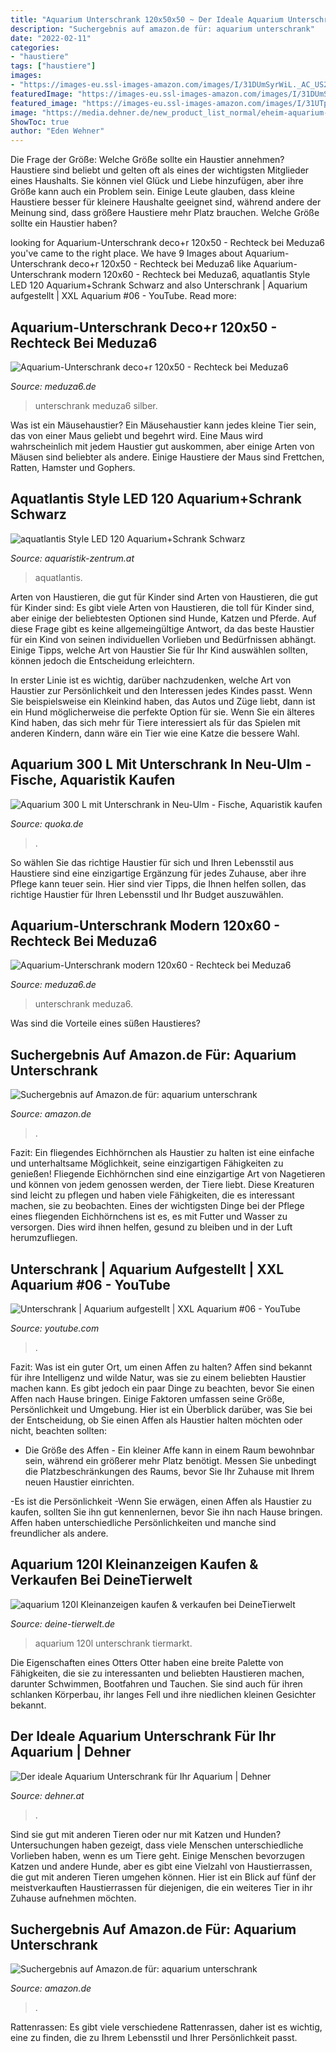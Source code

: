 ```yaml
---
title: "Aquarium Unterschrank 120x50x50 ~ Der Ideale Aquarium Unterschrank Für Ihr Aquarium"
description: "Suchergebnis auf amazon.de für: aquarium unterschrank"
date: "2022-02-11"
categories:
- "haustiere"
tags: ["haustiere"]
images:
- "https://images-eu.ssl-images-amazon.com/images/I/31DUmSyrWiL._AC_US218_.jpg"
featuredImage: "https://images-eu.ssl-images-amazon.com/images/I/31DUmSyrWiL._AC_US218_.jpg"
featured_image: "https://images-eu.ssl-images-amazon.com/images/I/31UTplUnZaL._AC_US500_QL65_.jpg"
image: "https://media.dehner.de/new_product_list_normal/eheim-aquarium-unterschrank-aquacab-54/4277638_WE_FS_001_EheimAquacab54Weiss.jpg"
ShowToc: true
author: "Eden Wehner"
---
```



Die Frage der Größe: Welche Größe sollte ein Haustier annehmen?
Haustiere sind beliebt und gelten oft als eines der wichtigsten Mitglieder eines Haushalts. Sie können viel Glück und Liebe hinzufügen, aber ihre Größe kann auch ein Problem sein. Einige Leute glauben, dass kleine Haustiere besser für kleinere Haushalte geeignet sind, während andere der Meinung sind, dass größere Haustiere mehr Platz brauchen. Welche Größe sollte ein Haustier haben?

	

		
looking for Aquarium-Unterschrank deco+r 120x50 - Rechteck bei Meduza6 you've came to the right place. We have 9 Images about Aquarium-Unterschrank deco+r 120x50 - Rechteck bei Meduza6 like Aquarium-Unterschrank modern 120x60 - Rechteck bei Meduza6, aquatlantis Style LED 120 Aquarium+Schrank Schwarz and also Unterschrank | Aquarium aufgestellt | XXL Aquarium #06 - YouTube. Read more:
		
    
## Aquarium-Unterschrank Deco+r 120x50 - Rechteck Bei Meduza6

<img loading=lazy src="https://www.meduza6.de/gallery/18/deco-plusr-120x60x60-eliza-silber.jpg" onerror="this.onerror=null;this.src='https://tse3.mm.bing.net/th?id=OIP.ObJE_aApfl9RTvNy6C9nKgHaFj&amp;pid=15.1';" alt="Aquarium-Unterschrank deco+r 120x50 - Rechteck bei Meduza6">

_Source: meduza6.de_

>unterschrank meduza6 silber. 

	

Was ist ein Mäusehaustier?
Ein Mäusehaustier kann jedes kleine Tier sein, das von einer Maus geliebt und begehrt wird. Eine Maus wird wahrscheinlich mit jedem Haustier gut auskommen, aber einige Arten von Mäusen sind beliebter als andere. Einige Haustiere der Maus sind Frettchen, Ratten, Hamster und Gophers.

    
## Aquatlantis Style LED 120 Aquarium+Schrank Schwarz

<img loading=lazy src="http://www.aquaristik-zentrum.at/shop/media/images/popup/aquatlantis_style_led_120_schwarz.jpg" onerror="this.onerror=null;this.src='https://tse2.mm.bing.net/th?id=OIP.NzRteWSqFnnukuBUvxvtXgHaHC&amp;pid=15.1';" alt="aquatlantis Style LED 120 Aquarium+Schrank Schwarz">

_Source: aquaristik-zentrum.at_

>aquatlantis. 

	

Arten von Haustieren, die gut für Kinder sind
Arten von Haustieren, die gut für Kinder sind:
Es gibt viele Arten von Haustieren, die toll für Kinder sind, aber einige der beliebtesten Optionen sind Hunde, Katzen und Pferde. Auf diese Frage gibt es keine allgemeingültige Antwort, da das beste Haustier für ein Kind von seinen individuellen Vorlieben und Bedürfnissen abhängt. Einige Tipps, welche Art von Haustier Sie für Ihr Kind auswählen sollten, können jedoch die Entscheidung erleichtern.

In erster Linie ist es wichtig, darüber nachzudenken, welche Art von Haustier zur Persönlichkeit und den Interessen jedes Kindes passt. Wenn Sie beispielsweise ein Kleinkind haben, das Autos und Züge liebt, dann ist ein Hund möglicherweise die perfekte Option für sie. Wenn Sie ein älteres Kind haben, das sich mehr für Tiere interessiert als für das Spielen mit anderen Kindern, dann wäre ein Tier wie eine Katze die bessere Wahl.

    
## Aquarium 300 L Mit Unterschrank In Neu-Ulm - Fische, Aquaristik Kaufen

<img loading=lazy src="https://pic0.qimage.de/95/31/12/r215123195.jpg" onerror="this.onerror=null;this.src='https://tse2.mm.bing.net/th?id=OIP.chewdf2759UMgN5IYvU30QAAAA&amp;pid=15.1';" alt="Aquarium 300 L mit Unterschrank in Neu-Ulm - Fische, Aquaristik kaufen">

_Source: quoka.de_

>. 

	

So wählen Sie das richtige Haustier für sich und Ihren Lebensstil aus
Haustiere sind eine einzigartige Ergänzung für jedes Zuhause, aber ihre Pflege kann teuer sein. Hier sind vier Tipps, die Ihnen helfen sollen, das richtige Haustier für Ihren Lebensstil und Ihr Budget auszuwählen.

    
## Aquarium-Unterschrank Modern 120x60 - Rechteck Bei Meduza6

<img loading=lazy src="http://www.meduza6.de/gallery/12/modern-120x50x50-eiche-palermo-dunkel.jpg" onerror="this.onerror=null;this.src='https://tse4.mm.bing.net/th?id=OIP.4cfyYbVqXGXARfPInD3yJAHaFj&amp;pid=15.1';" alt="Aquarium-Unterschrank modern 120x60 - Rechteck bei Meduza6">

_Source: meduza6.de_

>unterschrank meduza6. 

	

Was sind die Vorteile eines süßen Haustieres?

    
## Suchergebnis Auf Amazon.de Für: Aquarium Unterschrank

<img loading=lazy src="https://images-eu.ssl-images-amazon.com/images/I/31UTplUnZaL._AC_US500_QL65_.jpg" onerror="this.onerror=null;this.src='https://tse4.mm.bing.net/th?id=OIP.ojKyjNqqkWBSUBUAYJsiRgHaHa&amp;pid=15.1';" alt="Suchergebnis auf Amazon.de für: aquarium unterschrank">

_Source: amazon.de_

>. 

	

Fazit: Ein fliegendes Eichhörnchen als Haustier zu halten ist eine einfache und unterhaltsame Möglichkeit, seine einzigartigen Fähigkeiten zu genießen!
Fliegende Eichhörnchen sind eine einzigartige Art von Nagetieren und können von jedem genossen werden, der Tiere liebt. Diese Kreaturen sind leicht zu pflegen und haben viele Fähigkeiten, die es interessant machen, sie zu beobachten. Eines der wichtigsten Dinge bei der Pflege eines fliegenden Eichhörnchens ist es, es mit Futter und Wasser zu versorgen. Dies wird ihnen helfen, gesund zu bleiben und in der Luft herumzufliegen.

    
## Unterschrank | Aquarium Aufgestellt | XXL Aquarium #06 - YouTube

<img loading=lazy src="https://i.ytimg.com/vi/qSks9JfAfa8/maxresdefault.jpg" onerror="this.onerror=null;this.src='https://tse3.mm.bing.net/th?id=OIP.A83xugVgRkkb62l3wRR0ZgHaEK&amp;pid=15.1';" alt="Unterschrank | Aquarium aufgestellt | XXL Aquarium #06 - YouTube">

_Source: youtube.com_

>. 

	

Fazit: Was ist ein guter Ort, um einen Affen zu halten?
Affen sind bekannt für ihre Intelligenz und wilde Natur, was sie zu einem beliebten Haustier machen kann. Es gibt jedoch ein paar Dinge zu beachten, bevor Sie einen Affen nach Hause bringen. Einige Faktoren umfassen seine Größe, Persönlichkeit und Umgebung. Hier ist ein Überblick darüber, was Sie bei der Entscheidung, ob Sie einen Affen als Haustier halten möchten oder nicht, beachten sollten:
- Die Größe des Affen - Ein kleiner Affe kann in einem Raum bewohnbar sein, während ein größerer mehr Platz benötigt. Messen Sie unbedingt die Platzbeschränkungen des Raums, bevor Sie Ihr Zuhause mit Ihrem neuen Haustier einrichten.

-Es ist die Persönlichkeit -Wenn Sie erwägen, einen Affen als Haustier zu kaufen, sollten Sie ihn gut kennenlernen, bevor Sie ihn nach Hause bringen. Affen haben unterschiedliche Persönlichkeiten und manche sind freundlicher als andere.

    
## Aquarium 120l Kleinanzeigen Kaufen &amp; Verkaufen Bei DeineTierwelt

<img loading=lazy src="https://bild2.qimage.de/-20l-aquarium-foto-bild-120900252.jpg" onerror="this.onerror=null;this.src='https://tse2.mm.bing.net/th?id=OIP.bTIrG8tu9-lIHePg4z1V6QHaNK&amp;pid=15.1';" alt="aquarium 120l Kleinanzeigen kaufen &amp; verkaufen bei DeineTierwelt">

_Source: deine-tierwelt.de_

>aquarium 120l unterschrank tiermarkt. 

	

Die Eigenschaften eines Otters
Otter haben eine breite Palette von Fähigkeiten, die sie zu interessanten und beliebten Haustieren machen, darunter Schwimmen, Bootfahren und Tauchen. Sie sind auch für ihren schlanken Körperbau, ihr langes Fell und ihre niedlichen kleinen Gesichter bekannt.

    
## Der Ideale Aquarium Unterschrank Für Ihr Aquarium | Dehner

<img loading=lazy src="https://media.dehner.de/new_product_list_normal/eheim-aquarium-unterschrank-aquacab-54/4277638_WE_FS_001_EheimAquacab54Weiss.jpg" onerror="this.onerror=null;this.src='https://tse2.mm.bing.net/th?id=OIP.s3Vhlj8oAKJnQR30NjtDogAAAA&amp;pid=15.1';" alt="Der ideale Aquarium Unterschrank für Ihr Aquarium | Dehner">

_Source: dehner.at_

>. 

	

Sind sie gut mit anderen Tieren oder nur mit Katzen und Hunden?
Untersuchungen haben gezeigt, dass viele Menschen unterschiedliche Vorlieben haben, wenn es um Tiere geht. Einige Menschen bevorzugen Katzen und andere Hunde, aber es gibt eine Vielzahl von Haustierrassen, die gut mit anderen Tieren umgehen können. Hier ist ein Blick auf fünf der meistverkauften Haustierrassen für diejenigen, die ein weiteres Tier in ihr Zuhause aufnehmen möchten.

    
## Suchergebnis Auf Amazon.de Für: Aquarium Unterschrank

<img loading=lazy src="https://images-eu.ssl-images-amazon.com/images/I/31DUmSyrWiL._AC_US218_.jpg" onerror="this.onerror=null;this.src='https://tse1.mm.bing.net/th?id=OIP.Z-m57fnbe7kupPJWnmt5yAAAAA&amp;pid=15.1';" alt="Suchergebnis auf Amazon.de für: aquarium unterschrank">

_Source: amazon.de_

>. 

	

Rattenrassen: Es gibt viele verschiedene Rattenrassen, daher ist es wichtig, eine zu finden, die zu Ihrem Lebensstil und Ihrer Persönlichkeit passt.

